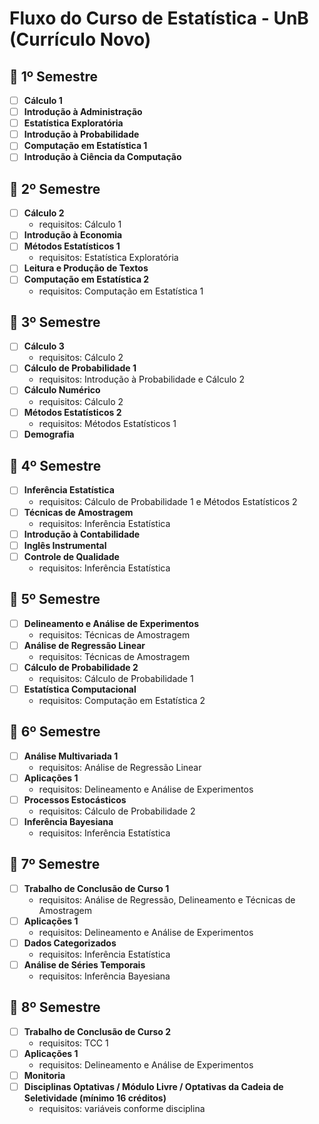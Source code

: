 # Fluxo do Curso de Estatística - UnB (Currículo Novo)

## 📘 1º Semestre

- [ ] **Cálculo 1**
- [ ] **Introdução à Administração**
- [ ] **Estatística Exploratória**
- [ ] **Introdução à Probabilidade**
- [ ] **Computação em Estatística 1**
- [ ] **Introdução à Ciência da Computação**

## 📘 2º Semestre

- [ ] **Cálculo 2**
  - requisitos: Cálculo 1
- [ ] **Introdução à Economia**
- [ ] **Métodos Estatísticos 1**
  - requisitos: Estatística Exploratória
- [ ] **Leitura e Produção de Textos**
- [ ] **Computação em Estatística 2**
  - requisitos: Computação em Estatística 1

## 📘 3º Semestre

- [ ] **Cálculo 3**
  - requisitos: Cálculo 2
- [ ] **Cálculo de Probabilidade 1**
  - requisitos: Introdução à Probabilidade e Cálculo 2
- [ ] **Cálculo Numérico**
  - requisitos: Cálculo 2
- [ ] **Métodos Estatísticos 2**
  - requisitos: Métodos Estatísticos 1
- [ ] **Demografia**

## 📘 4º Semestre

- [ ] **Inferência Estatística**
  - requisitos: Cálculo de Probabilidade 1 e Métodos Estatísticos 2
- [ ] **Técnicas de Amostragem**
  - requisitos: Inferência Estatística
- [ ] **Introdução à Contabilidade**
- [ ] **Inglês Instrumental**
- [ ] **Controle de Qualidade**
  - requisitos: Inferência Estatística

## 📘 5º Semestre

- [ ] **Delineamento e Análise de Experimentos**
  - requisitos: Técnicas de Amostragem
- [ ] **Análise de Regressão Linear**
  - requisitos: Técnicas de Amostragem
- [ ] **Cálculo de Probabilidade 2**
  - requisitos: Cálculo de Probabilidade 1
- [ ] **Estatística Computacional**
  - requisitos: Computação em Estatística 2

## 📘 6º Semestre

- [ ] **Análise Multivariada 1**
  - requisitos: Análise de Regressão Linear
- [ ] **Aplicações 1**
  - requisitos: Delineamento e Análise de Experimentos
- [ ] **Processos Estocásticos**
  - requisitos: Cálculo de Probabilidade 2
- [ ] **Inferência Bayesiana**
  - requisitos: Inferência Estatística

## 📘 7º Semestre

- [ ] **Trabalho de Conclusão de Curso 1**
  - requisitos: Análise de Regressão, Delineamento e Técnicas de Amostragem
- [ ] **Aplicações 1**
  - requisitos: Delineamento e Análise de Experimentos
- [ ] **Dados Categorizados**
  - requisitos: Inferência Estatística
- [ ] **Análise de Séries Temporais**
  - requisitos: Inferência Bayesiana

## 📘 8º Semestre

- [ ] **Trabalho de Conclusão de Curso 2**
  - requisitos: TCC 1
- [ ] **Aplicações 1**
  - requisitos: Delineamento e Análise de Experimentos
- [ ] **Monitoria**
- [ ] **Disciplinas Optativas / Módulo Livre / Optativas da Cadeia de Seletividade (mínimo 16 créditos)**
  - requisitos: variáveis conforme disciplina
